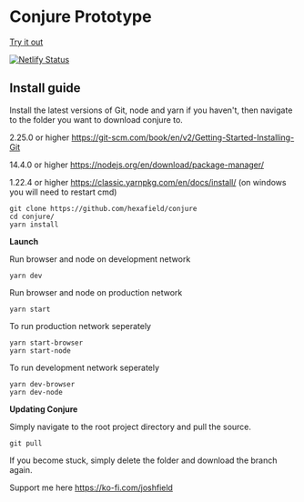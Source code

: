 # Conjure Prototype

[Try it out](https://dev.conjure.world/)

[![Netlify Status](https://api.netlify.com/api/v1/badges/cc732b95-d887-4a2d-8a33-2a8e94d46808/deploy-status)](https://app.netlify.com/sites/devconjureworld/deploys)

## Install guide

Install the latest versions of Git, node and yarn if you haven't, then navigate to the folder you want to download conjure to.

2.25.0 or higher https://git-scm.com/book/en/v2/Getting-Started-Installing-Git	

14.4.0 or higher https://nodejs.org/en/download/package-manager/	

1.22.4 or higher https://classic.yarnpkg.com/en/docs/install/ (on windows you will need to restart cmd)	

```	
git clone https://github.com/hexafield/conjure
cd conjure/	
yarn install	
```	

**Launch**

Run browser and node on development network

```yarn dev```

Run browser and node on production network

```yarn start```

To run production network seperately 

```
yarn start-browser
yarn start-node
```

To run development network seperately

```
yarn dev-browser
yarn dev-node
```

**Updating Conjure**	

Simply navigate to the root project directory and pull the source.	
```	
git pull	
```	

If you become stuck, simply delete the folder and download the branch again.

Support me here https://ko-fi.com/joshfield